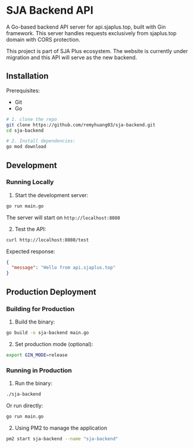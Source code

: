 # SJA Backend API

A Go-based backend API server for api.sjaplus.top, built with Gin framework. This server handles requests exclusively from sjaplus.top domain with CORS protection.

This project is part of SJA Plus ecosystem. The website is currently under migration and this API will serve as the new backend.

## Installation

Prerequisites:

- Git
- Go

```bash
# 1. clone the repo
git clone https://github.com/remyhuang03/sja-backend.git
cd sja-backend

# 2. Install dependencies:
go mod download
```

## Development

### Running Locally

1. Start the development server:
```bash
go run main.go
```

The server will start on `http://localhost:8080`

2. Test the API:
```bash
curl http://localhost:8080/test
```

Expected response:
```json
{
  "message": "Hello from api.sjaplus.top"
}
```

## Production Deployment

### Building for Production

1. Build the binary:
```bash
go build -o sja-backend main.go
```

2. Set production mode (optional):
```bash
export GIN_MODE=release
```

### Running in Production

1. Run the binary:
```bash
./sja-backend
```

Or run directly:
```bash
go run main.go
```

2. Using PM2 to manage the application
```bash
pm2 start sja-backend --name "sja-backend"
```

